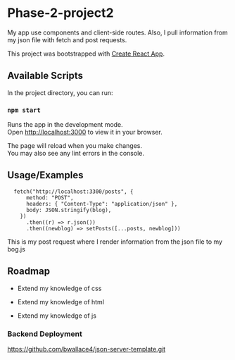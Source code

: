 # Phase-2-project2
My app use components and client-side routes. Also, I pull information from my json file
with fetch and post requests. 

This project was bootstrapped with [Create React App](https://github.com/facebook/create-react-app).

## Available Scripts

In the project directory, you can run:

### `npm start`

Runs the app in the development mode.\
Open [http://localhost:3000](http://localhost:3000) to view it in your browser.

The page will reload when you make changes.\
You may also see any lint errors in the console.

## Usage/Examples
```
  fetch("http://localhost:3300/posts", {
      method: "POST",
      headers: { "Content-Type": "application/json" },
      body: JSON.stringify(blog),
    })
      .then((r) => r.json())
      .then((newblog) => setPosts([...posts, newblog]))
```
This is my post request where I render information from the json file to my bog.js

## Roadmap

- Extend my knowledge of css

- Extend my knowledge of html

- Extend my knowledge of js

### Backend Deployment
https://github.com/bwallace4/json-server-template.git
